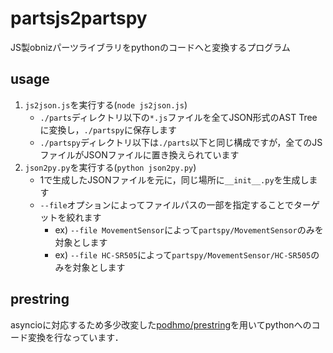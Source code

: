 # partsjs2partspy
JS製obnizパーツライブラリをpythonのコードへと変換するプログラム

## usage
1. `js2json.js`を実行する(`node js2json.js`)  
    - `./parts`ディレクトリ以下の`*.js`ファイルを全てJSON形式のAST Treeに変換し，`./partspy`に保存します
    - `./partspy`ディレクトリ以下は`./parts`以下と同じ構成ですが，全てのJSファイルがJSONファイルに置き換えられています
1. `json2py.py`を実行する(`python json2py.py`)
    - 1で生成したJSONファイルを元に，同じ場所に`__init__.py`を生成します
    - `--file`オプションによってファイルパスの一部を指定することでターゲットを絞れます
        - ex) `--file MovementSensor`によって`partspy/MovementSensor`のみを対象とします
        - ex) `--file HC-SR505`によって`partspy/MovementSensor/HC-SR505`のみを対象とします

<!-- ## note
### 無名関数
無名関数はうまく変換することができません．
```JavaScript
    // JS
    callback = function (position) {
        if (!position)
            return 0;
        return position;
    }
```
同様にアロー関数もうまく変換することができません．
```JavaScript
    // JS
    callback = position => {
        if (!position)
            return 0;
        return position;
    }
```
これらに関しては，事前に関数を定義することで対応可能です．
```python
    # python
    def retpos(position):
        if not position:
            return 0
        return position
    callback = retpos
```

### Promise
Promiseによるブロックはうまく変換することができません．  
asyncioのFutureを使用することで同値の変換を行えます．
-->

## prestring
asyncioに対応するため多少改変した[podhmo/prestring](https://github.com/podhmo/prestring)を用いてpythonへのコード変換を行なっています．  